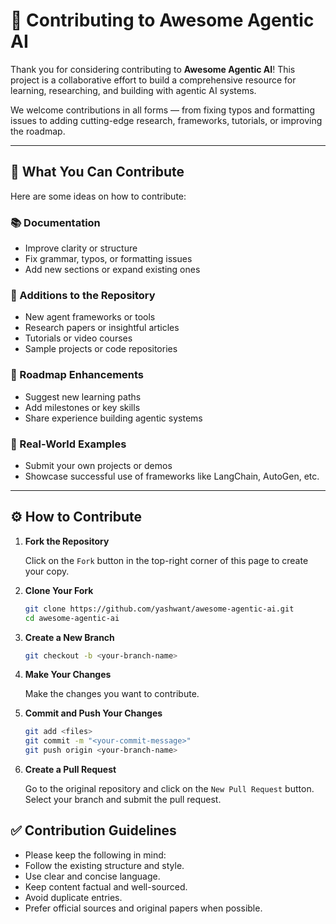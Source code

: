 # 🤝 Contributing to Awesome Agentic AI

Thank you for considering contributing to **Awesome Agentic AI**! This project is a collaborative effort to build a comprehensive resource for learning, researching, and building with agentic AI systems.

We welcome contributions in all forms — from fixing typos and formatting issues to adding cutting-edge research, frameworks, tutorials, or improving the roadmap.

---

## 🧭 What You Can Contribute

Here are some ideas on how to contribute:

### 📚 Documentation
- Improve clarity or structure
- Fix grammar, typos, or formatting issues
- Add new sections or expand existing ones

### 🔗 Additions to the Repository
- New agent frameworks or tools
- Research papers or insightful articles
- Tutorials or video courses
- Sample projects or code repositories

### 🧠 Roadmap Enhancements
- Suggest new learning paths
- Add milestones or key skills
- Share experience building agentic systems

### 🚀 Real-World Examples
- Submit your own projects or demos
- Showcase successful use of frameworks like LangChain, AutoGen, etc.

---

## ⚙️ How to Contribute

1. **Fork the Repository**

   Click on the `Fork` button in the top-right corner of this page to create your copy.

2. **Clone Your Fork**

   ```bash
   git clone https://github.com/yashwant/awesome-agentic-ai.git
   cd awesome-agentic-ai

3. **Create a New Branch**

   ```bash
   git checkout -b <your-branch-name>
   ```      

4. **Make Your Changes**

   Make the changes you want to contribute.

5. **Commit and Push Your Changes**

   ```bash
   git add <files>
   git commit -m "<your-commit-message>"
   git push origin <your-branch-name>
   ```
    
6. **Create a Pull Request**

   Go to the original repository and click on the `New Pull Request` button. Select your branch and submit the pull request.


## ✅ Contribution Guidelines
- Please keep the following in mind:
- Follow the existing structure and style.
- Use clear and concise language.
- Keep content factual and well-sourced.
- Avoid duplicate entries.
- Prefer official sources and original papers when possible.

